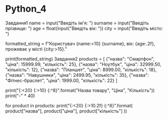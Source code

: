 # Python_4
Завдання1
name = input("Введіть ім'я: ")
surname = input("Введіть прізвище: ")
age = float(input("Введіть вік: "))
city = input("Введіть місто: ")

formatted_string = f"Користувач {name:<10} {surname}, вік: {age:.2f}, проживає у місті {city:>15}."

print(formatted_string)
Завдання2
products = [
    {"назва": "Смартфон", "ціна": 15999.99, "кількість": 25},
    {"назва": "Ноутбук", "ціна": 32999.50, "кількість": 12},
    {"назва": "Планшет", "ціна": 8999.00, "кількість": 18},
    {"назва": "Навушники", "ціна": 2499.95, "кількість": 35},
    {"назва": "Фітнес-браслет", "ціна": 1999.00, "кількість": 22}
]

print("{:<20} {:>10} {:^8}".format("Назва товару", "Ціна", "Кількість"))
print("-" * 40)

for product in products:
    print("{:<20} {:>10.2f} {:^8}".format(
        product["назва"],
        product["ціна"],
        product["кількість"]
    ))
